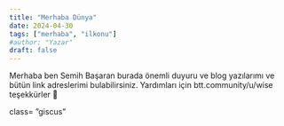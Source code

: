 ```yaml
---
title: "Merhaba Dünya"
date: 2024-04-30
tags: ["merhaba", "ilkonu"]
#author: "Yazar"
draft: false
---
```


Merhaba ben Semih Başaran burada önemli duyuru ve blog yazılarımı ve bütün link adreslerimi bulabilirsiniz.
Yardımları için btt.community/u/wise teşekkürler 🥰

class= ”giscus”
